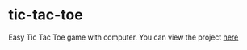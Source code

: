 # tic-tac-toe
Easy Tic Tac Toe game with computer.
You can view the project <a href = "https://rohitmirchandani.github.io/tic-tac-toe/">here</a>
